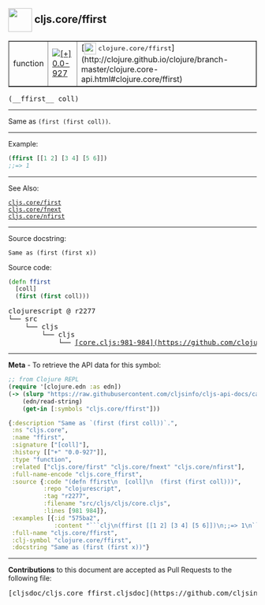 ## <img width="48px" valign="middle" src="http://i.imgur.com/Hi20huC.png"> cljs.core/ffirst

 <table border="1">
<tr>

<td>function</td>
<td><a href="https://github.com/cljsinfo/cljs-api-docs/tree/0.0-927"><img valign="middle" alt="[+] 0.0-927" src="https://img.shields.io/badge/+-0.0--927-lightgrey.svg"></a> </td>
<td>
[<img height="24px" valign="middle" src="http://i.imgur.com/1GjPKvB.png"> <samp>clojure.core/ffirst</samp>](http://clojure.github.io/clojure/branch-master/clojure.core-api.html#clojure.core/ffirst)
</td>
</tr>
</table>

 <samp>
(__ffirst__ coll)<br>
</samp>

---

Same as `(first (first coll))`.

---

Example:

```clj
(ffirst [[1 2] [3 4] [5 6]])
;;=> 1
```

---

See Also:

[`cljs.core/first`](cljs.core_first.md)<br>
[`cljs.core/fnext`](cljs.core_fnext.md)<br>
[`cljs.core/nfirst`](cljs.core_nfirst.md)<br>

---

Source docstring:

```
Same as (first (first x))
```

Source code:

```clj
(defn ffirst
  [coll]
  (first (first coll)))
```

 <pre>
clojurescript @ r2277
└── src
    └── cljs
        └── cljs
            └── <ins>[core.cljs:981-984](https://github.com/clojure/clojurescript/blob/r2277/src/cljs/cljs/core.cljs#L981-L984)</ins>
</pre>


---

__Meta__ - To retrieve the API data for this symbol:

```clj
;; from Clojure REPL
(require '[clojure.edn :as edn])
(-> (slurp "https://raw.githubusercontent.com/cljsinfo/cljs-api-docs/catalog/cljs-api.edn")
    (edn/read-string)
    (get-in [:symbols "cljs.core/ffirst"]))
```

```clj
{:description "Same as `(first (first coll))`.",
 :ns "cljs.core",
 :name "ffirst",
 :signature ["[coll]"],
 :history [["+" "0.0-927"]],
 :type "function",
 :related ["cljs.core/first" "cljs.core/fnext" "cljs.core/nfirst"],
 :full-name-encode "cljs.core_ffirst",
 :source {:code "(defn ffirst\n  [coll]\n  (first (first coll)))",
          :repo "clojurescript",
          :tag "r2277",
          :filename "src/cljs/cljs/core.cljs",
          :lines [981 984]},
 :examples [{:id "575ba2",
             :content "```clj\n(ffirst [[1 2] [3 4] [5 6]])\n;;=> 1\n```"}],
 :full-name "cljs.core/ffirst",
 :clj-symbol "clojure.core/ffirst",
 :docstring "Same as (first (first x))"}

```

---

__Contributions__ to this document are accepted as Pull Requests to the following file:

 <pre>
[cljsdoc/cljs.core_ffirst.cljsdoc](https://github.com/cljsinfo/cljs-api-docs/blob/master/cljsdoc/cljs.core_ffirst.cljsdoc)
</pre>

